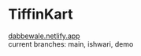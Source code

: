 # TiffinKart <br>
[dabbewale.netlify.app](https://dabbewale.netlify.app/) <br>
current branches: main, ishwari, demo
